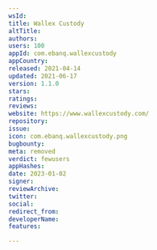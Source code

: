 ```yaml
---
wsId: 
title: Wallex Custody
altTitle: 
authors: 
users: 100
appId: com.ebanq.wallexcustody
appCountry: 
released: 2021-04-14
updated: 2021-06-17
version: 1.1.0
stars: 
ratings: 
reviews: 
website: https://www.wallexcustody.com/
repository: 
issue: 
icon: com.ebanq.wallexcustody.png
bugbounty: 
meta: removed
verdict: fewusers
appHashes: 
date: 2023-01-02
signer: 
reviewArchive: 
twitter: 
social: 
redirect_from: 
developerName: 
features: 

---
```


